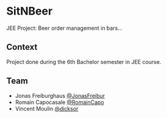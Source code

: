 # SitNBeer

JEE Project: Beer order management in bars...

## Context

Project done during the 6th Bachelor semester in JEE course.

## Team

* Jonas Freiburghaus [@JonasFreibur](https://github.com/JonasFreibur)
* Romain Capocasale [@RomainCapo](https://github.com/RomainCapo)
* Vincent Moulin [@dicksor](https://github.com/dicksor)
